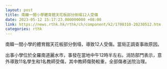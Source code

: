 ```yaml
---
layout: post
title: 南韓一間小學體育館天花板部分倒塌12人受傷
date: 2023-05-12 15:17:23.000000000 +08:00
link: https://news.rthk.hk/rthk/ch/component/k2/1700310-20230512.htm
categories: rthk
---
```


南韓一間小學的體育館天花板部分倒塌，導致12人受傷。當局正調查事故原因。

出事小學位於全羅南道麗水市，事發在當地中午12時半左右。消防部門表示，意外導致11名學生和1名教師受傷，其中教師傷勢較重，全部傷者送院治理。
